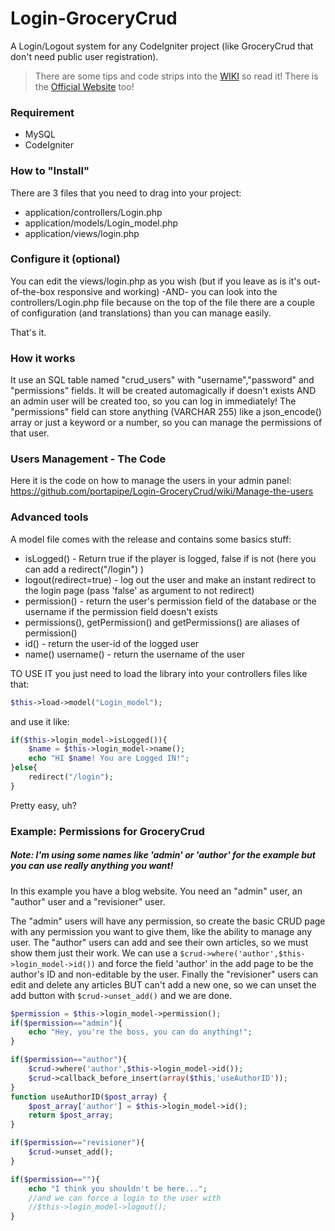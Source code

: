 # Login-GroceryCrud
A Login/Logout system for any CodeIgniter project (like GroceryCrud that don't need public user registration).
> There are some tips and code strips into the [WIKI](https://github.com/portapipe/Login-GroceryCrud/wiki) so read it!
> There is the [Official Website](https://portapipe.github.io/Login-GroceryCrud/) too!

### Requirement
- MySQL
- CodeIgniter

### How to "Install"
There are 3 files that you need to drag into your project:
- application/controllers/Login.php
- application/models/Login_model.php
- application/views/login.php

### Configure it (optional)
You can edit the views/login.php as you wish (but if you leave as is it's out-of-the-box responsive and working)
-AND-
you can look into the controllers/Login.php file because on the top of the file there are a couple of configuration (and translations) than you can manage easily.

That's it.

### How it works
It use an SQL table named "crud_users" with "username","password" and "permissions" fields. It will be created automagically if doesn't exists AND an admin user will be created too, so you can log in immediately!
The "permissions" field can store anything (VARCHAR 255) like a json_encode() array or just a keyword or a number, so you can manage the permissions of that user.

### Users Management - The Code
Here it is the code on how to manage the users in your admin panel:
https://github.com/portapipe/Login-GroceryCrud/wiki/Manage-the-users

### Advanced tools
A model file comes with the release and contains some basics stuff:
- isLogged() - Return true if the player is logged, false if is not (here you can add a redirect("/login") )
- logout(redirect=true) - log out the user and make an instant redirect to the login page (pass 'false' as argument to not redirect)
- permission() - return the user's permission field of the database or the username if the permission field doesn't exists
- permissions(), getPermission() and getPermissions() are aliases of permission()
- id() - return the user-id of the logged user
- name() username() - return the username of the user

TO USE IT you just need to load the library into your controllers files like that:
```php
$this->load->model("Login_model");
```
and use it like:

```php
if($this->login_model->isLogged()){
    $name = $this->login_model->name();
    echo "HI $name! You are Logged IN!";
}else{
    redirect("/login");
}
```

Pretty easy, uh?


### Example: Permissions for GroceryCrud
##### Note: I'm using some names like 'admin' or 'author' for the example but you can use really anything you want!
In this example you have a blog website. You need an "admin" user, an "author" user and a "revisioner" user.

The "admin" users will have any permission, so create the basic CRUD page with any permission you want to give them, like the ability to manage any user.
The "author" users can add and see their own articles, so we must show them just their work.
We can use a `$crud->where('author',$this->login_model->id())` and force the field 'author' in the add page to be the author's ID and non-editable by the user.
Finally the "revisioner" users can edit and delete any articles BUT can't add a new one, so we can unset the add button with `$crud->unset_add()` and we are done.

```php
$permission = $this->login_model->permission();
if($permission=="admin"){
    echo "Hey, you're the boss, you can do anything!";
}

if($permission=="author"){
    $crud->where('author',$this->login_model->id());
    $crud->callback_before_insert(array($this,'useAuthorID'));
}
function useAuthorID($post_array) {
    $post_array['author'] = $this->login_model->id();
    return $post_array;
}   

if($permission=="revisioner"){
    $crud->unset_add();
}

if($permission==""){
    echo "I think you shouldn't be here...";
    //and we can force a login to the user with
    //$this->login_model->logout();
}
```
